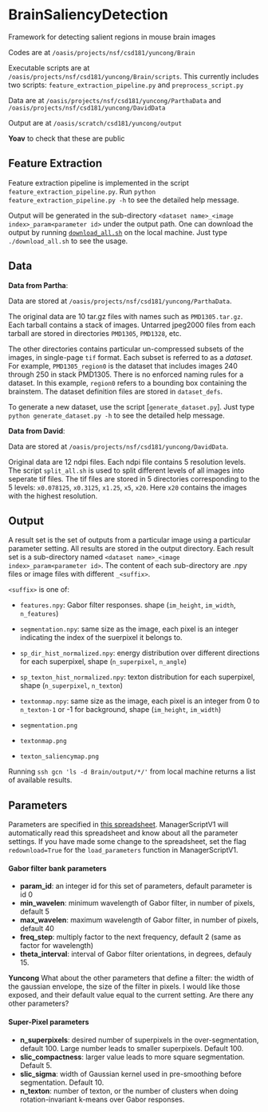 BrainSaliencyDetection
======================

Framework for detecting salient regions in mouse brain images

Codes are at `/oasis/projects/nsf/csd181/yuncong/Brain`

Executable scripts are at `/oasis/projects/nsf/csd181/yuncong/Brain/scripts`.
This currently includes two scripts: `feature_extraction_pipeline.py` and `preprocess_script.py`

Data are at `/oasis/projects/nsf/csd181/yuncong/ParthaData` and `/oasis/projects/nsf/csd181/yuncong/DavidData`

Output are at `/oasis/scratch/csd181/yuncong/output`

**Yoav** to check that these are public

Feature Extraction
-----

Feature extraction pipeline is implemented in the script `feature_extraction_pipeline.py`.
Run `python feature_extraction_pipeline.py -h` to see the detailed help message.

Output will be generated in the sub-directory `<dataset name>_<image index>_param<parameter id>` under the output path. One can download the output by running [`download_all.sh`](https://gist.github.com/mistycheney/8e31ea126e23011871e6) on the local machine.
Just type `./download_all.sh` to see the usage.

Data
----
**Data from Partha**:

Data are stored at `/oasis/projects/nsf/csd181/yuncong/ParthaData`.

The original data are 10 tar.gz files with names such as `PMD1305.tar.gz`. Each tarball contains a stack of images. Untarred jpeg2000 files from each tarball are stored in directories `PMD1305`, `PMD1328`, etc.

The other directories contains particular un-compressed subsets of the images, in single-page `tif` format. Each subset is referred to as a *dataset*. For example, `PMD1305_region0` is the dataset that includes images 240 through 250 in stack PMD1305. There is no enforced naming rules for a dataset. In this example, `region0` refers to a bounding box containing the brainstem. The dataset definition files are stored in `dataset_defs`.

To generate a new dataset, use the script [`generate_dataset.py`]. Just type `python generate_dataset.py -h` to see the detailed help message.

**Data from David**: 

Data are stored at `/oasis/projects/nsf/csd181/yuncong/DavidData`.

Original data are 12 ndpi files. Each ndpi file contains 5 resolution levels. The script `split_all.sh` is used to split different levels of all images into seperate tif files. The tif files are stored in 5 directories corresponding to the 5 levels: `x0.078125`, `x0.3125`, `x1.25`, `x5`, `x20`. Here `x20` contains the images with the highest resolution.

Output
-----
A result set is the set of outputs from a particular image using a particular parameter setting. All results are stored in the output directory. Each result set is a sub-directory named `<dataset name>_<image index>_param<parameter id>`. The content of each sub-directory are .npy files or image files with different `_<suffix>`. 

`<suffix>` is one of:
* `features.npy`: Gabor filter responses. shape (`im_height`, `im_width`, `n_features`)
* `segmentation.npy`: same size as the image, each pixel is an integer indicating the index of the suerpixel it belongs to.
* `sp_dir_hist_normalized.npy`: energy distribution over different directions for each superpixel, shape (`n_superpixel`, `n_angle`)
* `sp_texton_hist_normalized.npy`: texton distribution for each superpixel, shape (`n_superpixel`, `n_texton`)
* `textonmap.npy`: same size as the image, each pixel is an integer from 0 to `n_texton-1` or -1 for background, shape (`im_height`, `im_width`)

* `segmentation.png`
* `textonmap.png`
* `texton_saliencymap.png`


Running `ssh gcn 'ls -d Brain/output/*/'` from local machine returns a list of available results.


<a name="param"></a> Parameters
-----
Parameters are specified in [this spreadsheet](https://docs.google.com/spreadsheets/d/1S189da_CxzC3GKISG3hZDG0n7mMycC0v4zTiRJraEUE/edit#gid=0). ManagerScriptV1 will automatically read this spreadsheet and know about all the parameter settings. If you have made some change to the spreadsheet, set the flag `redownload=True` for the `load_parameters` function in ManagerScriptV1.


#### Gabor filter bank parameters ##
* **param_id**: an integer id for this set of parameters, default parameter is id 0
* **min_wavelen**: minimum wavelength of Gabor filter, in number of pixels, default 5
* **max_wavelen**: maximum wavelength of Gabor filter, in number of pixels, default 40
* **freq_step**: multiply factor to the next frequency, default 2 (same as factor for wavelength)
* **theta_interval**: interval of Gabor filter orientations, in degrees, defauly 15.

**Yuncong** What about the other parameters that define a filter: the width of the gaussian envelope, the size of the filter in pixels. I would like those exposed, and their default value equal to the current setting. Are there any other parameters?


#### Super-Pixel parameters ##
* **n_superpixels**: desired number of superpixels in the over-segmentation, default 100. Large number leads to smaller superpixels. Default 100.
* **slic_compactness**: larger value leads to more square segmentation. Default 5.
* **slic_sigma**: width of Gaussian kernel used in pre-smoothing before segmentation. Default 10.
* **n_texton**: number of texton, or the number of clusters when doing rotation-invariant k-means over Gabor responses.


